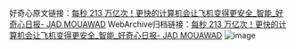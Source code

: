 好奇心原文链接：[每秒 213 万亿次！更快的计算机会让飞机变得更安全_智能_好奇心日报- JAD MOUAWAD](https://www.qdaily.com/articles/2285.html)
WebArchive归档链接：[每秒 213 万亿次！更快的计算机会让飞机变得更安全_智能_好奇心日报- JAD MOUAWAD](http://web.archive.org/web/20190623151003/https://www.qdaily.com/articles/2285.html)
![image](http://ww3.sinaimg.cn/large/007d5XDpgy1g3vbzu64lmj30u05elu0x)